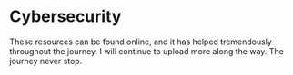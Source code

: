 # Cybersecurity
These resources can be found online, and it has helped tremendously throughout the journey. I will continue to upload more along the way.
The journey never stop.
